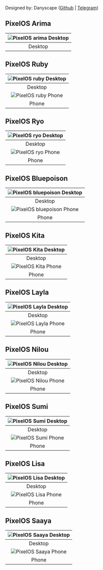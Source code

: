 Designed by: Danyscape ([Github](https://github.com/danyscape) | [Telegram](https://t.me/ddvnish))

## PixelOS Arima

| ![PixelOS arima Desktop](https://github.com/PixelOS-Devices/stuff/raw/main/wallpapers/pixelos-desktop-arima.png) |
| :--------------------------------------------------------------------------------------------------------------: |
|                                                     Desktop                                                      |

## PixelOS Ruby

| ![PixelOS ruby Desktop](https://github.com/PixelOS-Devices/stuff/raw/main/wallpapers/pixelos-desktop-ruby.png) |
| :------------------------------------------------------------------------------------------------------------: |
|                                                    Desktop                                                     |
|   ![PixelOS ruby Phone](https://github.com/PixelOS-Devices/stuff/raw/main/wallpapers/pixelos-phone-ruby.png)   |
|                                                     Phone                                                      |

## PixelOS Ryo

| ![PixelOS ryo Desktop](https://github.com/PixelOS-Devices/stuff/raw/main/wallpapers/pixelos-desktop-ryo.png) |
| :----------------------------------------------------------------------------------------------------------: |
|                                                   Desktop                                                    |
|   ![PixelOS ryo Phone](https://github.com/PixelOS-Devices/stuff/raw/main/wallpapers/pixelos-phone-ryo.png)   |
|                                                    Phone                                                     |

## PixelOS Bluepoison

| ![PixelOS bluepoison Desktop](https://github.com/PixelOS-Devices/stuff/raw/main/wallpapers/pixelos-desktop-bluepoison.png) |
| :------------------------------------------------------------------------------------------------------------------------: |
|                                                          Desktop                                                           |
|   ![PixelOS bluepoison Phone](https://github.com/PixelOS-Devices/stuff/raw/main/wallpapers/pixelos-phone-bluepoison.png)   |
|                                                           Phone                                                            |

## PixelOS Kita

| ![PixelOS Kita Desktop](https://github.com/PixelOS-Devices/stuff/raw/main/wallpapers/pixelos-desktop-kita.png) |
| :------------------------------------------------------------------------------------------------------------: |
|                                                    Desktop                                                     |
|   ![PixelOS Kita Phone](https://github.com/PixelOS-Devices/stuff/raw/main/wallpapers/pixelos-phone-kita.png)   |
|                                                     Phone                                                      |

## PixelOS Layla

| ![PixelOS Layla Desktop](https://github.com/PixelOS-Devices/stuff/raw/main/wallpapers/pixelos-layla-desktop.png) |
| :--------------------------------------------------------------------------------------------------------------: |
|                                                     Desktop                                                      |
|   ![PixelOS Layla Phone](https://github.com/PixelOS-Devices/stuff/raw/main/wallpapers/pixelos-layla-phone.png)   |
|                                                      Phone                                                       |

## PixelOS Nilou

| ![PixelOS Nilou Desktop](https://github.com/PixelOS-Devices/stuff/raw/main/wallpapers/pixelos-nilou-desktop.png) |
| :--------------------------------------------------------------------------------------------------------------: |
|                                                     Desktop                                                      |
|   ![PixelOS Nilou Phone](https://github.com/PixelOS-Devices/stuff/raw/main/wallpapers/pixelos-nilou-phone.png)   |
|                                                      Phone                                                       |

## PixelOS Sumi

| ![PixelOS Sumi Desktop](https://github.com/PixelOS-Devices/stuff/raw/main/wallpapers/pixelos-sumi-desktop.png) |
| :------------------------------------------------------------------------------------------------------------: |
|                                                    Desktop                                                     |
|   ![PixelOS Sumi Phone](https://github.com/PixelOS-Devices/stuff/raw/main/wallpapers/pixleos-sumi-phone.png)   |
|                                                     Phone                                                      |

## PixelOS Lisa

| ![PixelOS Lisa Desktop](https://github.com/PixelOS-Devices/stuff/raw/main/wallpapers/pixelos-lisa-desktop.png) |
| :------------------------------------------------------------------------------------------------------------: |
|                                                    Desktop                                                     |
|   ![PixelOS Lisa Phone](https://github.com/PixelOS-Devices/stuff/raw/main/wallpapers/pixelos-phone-lisa.png)   |
|                                                     Phone                                                      |

## PixelOS Saaya

| ![PixelOS Saaya Desktop](https://github.com/PixelOS-Devices/stuff/raw/main/wallpapers/pixelos-saaya-desktop.png) |
| :--------------------------------------------------------------------------------------------------------------: |
|                                                     Desktop                                                      |
|   ![PixelOS Saaya Phone](https://github.com/PixelOS-Devices/stuff/raw/main/wallpapers/pixelos-phone-saaya.png)   |
|                                                      Phone                                                       |
